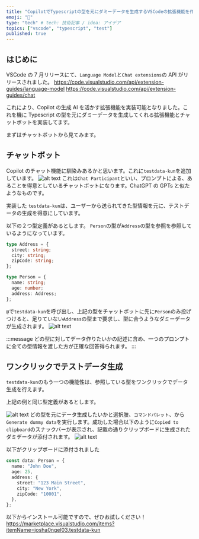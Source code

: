 ```yaml
---
title: "CopilotでTypescriptの型を元にダミーデータを生成するVSCodeの拡張機能を作ってみた"
emoji: "🤖"
type: "tech" # tech: 技術記事 / idea: アイデア
topics: ["vscode", "typescript", "test"]
published: true
---
```


## はじめに

VSCode の 7 月リリースにて、`Language Model`と`Chat extensions`の API がリリースされました。
https://code.visualstudio.com/api/extension-guides/language-model
https://code.visualstudio.com/api/extension-guides/chat

これにより、Copilot の生成 AI を活かす拡張機能を実装可能となりました。これを機に Typescript の型を元にダミーデータを生成してくれる拡張機能とチャットボットを実装してます。

まずはチャットボットから見てみます。

## チャットボット

Copilot のチャット機能に馴染みあるかと思います。これに`testdata-kun`を追加しています。
![alt text](/images/9338bbdc397a55/image1.png)
これは`Chat Participant`といい、プロンプトによる、あることを得意としているチャットボットになります。ChatGPT の GPTs と似たようなものです。

実装した `testdata-kun`は、ユーザーから送られてきた型情報を元に、テストデータの生成を得意にしています。

以下の２つ型定義があるとします。
`Person`の型が`Address`の型を参照を参照しているようになっています。

```typescript
type Address = {
  street: string;
  city: string;
  zipCode: string;
};

type Person = {
  name: string;
  age: number;
  address: Address;
};
```

`@`で`testdata-kun`を呼び出し、上記の型をチャットボットに先に`Person`のみ投げつけると、足りていない`Address`の型まで要求し、型に合うようなダミーデータが生成されます。
![alt text](/images/9338bbdc397a55/image2.png)

:::message
どの型に対してデータ作りたいかの記述に含め、一つのプロンプトに全ての型情報を渡した方が正確な回答得られます。
:::

## ワンクリックでテストデータ生成

`testdata-kun`のもう一つの機能性は、参照している型をワンクリックでデータ生成を行えます。

上記の例と同じ型定義があるとします。

![alt text](/images/9338bbdc397a55/image3.png)
どの型を元にデータ生成したいかと選択肢、`コマンドパレット`、から`Generate dummy data`を実行します。成功した場合以下のように`Copied to clipboard`のスナックバーが表示され、記載の通りクリップボードに生成されたダミデータが添付されます。
![alt text](/images/9338bbdc397a55/image4.png)

以下がクリップボードに添付されました

```ts
const data: Person = {
  name: "John Doe",
  age: 25,
  address: {
    street: "123 Main Street",
    city: "New York",
    zipCode: "10001",
  },
};
```

以下からインストール可能ですので、ぜひお試しください！
https://marketplace.visualstudio.com/items?itemName=josha0ngel03.testdata-kun
